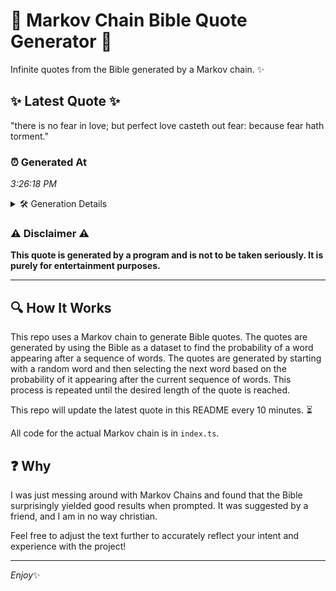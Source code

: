 # 📖 Markov Chain Bible Quote Generator 📖

Infinite quotes from the Bible generated by a Markov chain. ✨

## ✨ Latest Quote ✨
"there is no fear in love; but perfect love casteth out fear: because fear hath torment."

### ⏰ Generated At
*3:26:18 PM*

<details>
    <summary>🛠️ Generation Details</summary>
    <p>
        <strong>🌱 Seed:</strong> there<br>
        <strong>🔄 Iterations:</strong> 15<br>
        <strong>📜 Context History:</strong><br>[ there ]: is<br>[ there, is ]: no<br>[ there, is, no ]: fear<br>[ there, is, no, fear ]: in<br>[ there, is, no, fear, in ]: love;<br>[ there, is, no, fear, in, love; ]: but<br>[ is, no, fear, in, love;, but ]: perfect<br>[ no, fear, in, love;, but, perfect ]: love<br>[ fear, in, love;, but, perfect, love ]: casteth<br>[ in, love;, but, perfect, love, casteth ]: out<br>[ love;, but, perfect, love, casteth, out ]: fear:<br>[ but, perfect, love, casteth, out, fear: ]: because<br>[ perfect, love, casteth, out, fear:, because ]: fear<br>[ love, casteth, out, fear:, because, fear ]: hath<br>[ casteth, out, fear:, because, fear, hath ]: torment.<br>
    </p>
</details>

### ⚠️ Disclaimer ⚠️
**This quote is generated by a program and is not to be taken seriously. It is purely for entertainment purposes.**

---

## 🔍 How It Works

This repo uses a Markov chain to generate Bible quotes. The quotes are generated by using the Bible as a dataset to find the probability of a word appearing after a sequence of words. The quotes are generated by starting with a random word and then selecting the next word based on the probability of it appearing after the current sequence of words. This process is repeated until the desired length of the quote is reached.

This repo will update the latest quote in this README every 10 minutes. ⏳

All code for the actual Markov chain is in `index.ts`.

## ❓ Why

I was just messing around with Markov Chains and found that the Bible surprisingly yielded good results when prompted. 
It was suggested by a friend, and I am in no way christian.

Feel free to adjust the text further to accurately reflect your intent and experience with the project!

---

*Enjoy*✨
